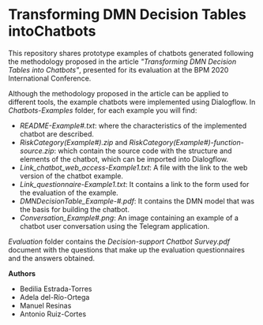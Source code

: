 # Transforming DMN Decision Tables intoChatbots

This repository shares prototype examples of chatbots generated following the methodology proposed in the article _"Transforming DMN Decision Tables into Chatbots"_, presented for its evaluation at the BPM 2020 International Conference.

Although the methodology proposed in the article can be applied to different tools, the example chatbots were implemented using Dialogflow. In _Chatbots-Examples_ folder, for each example you will find:

* _README-Example#.txt_: where the characteristics of the implemented chatbot are described.
* _RiskCategory(Example#).zip_ and _RiskCategory(Example#)-function-source.zip_: which contain the source code with the structure and elements of the chatbot, which can be imported into Dialogflow.
* _Link_chatbot_web_access-Example1.txt_: A file with the link to the web version of the chatbot example.
* _Link_questionnaire-Example1.txt_: It contains a link to the form used for the evaluation of the example. 
* _DMNDecisionTable_Example-#.pdf_: It contains the DMN model that was the basis for building the chatbot.
* _Conversation_Example#.png_: An image containing an example of a chatbot user conversation using the Telegram application. 

_Evaluation_ folder contains the _Decision-support Chatbot Survey.pdf_ document with the questions that make up the evaluation questionnaires and the answers obtained.



**Authors**
* Bedilia Estrada-Torres
* Adela del-Río-Ortega
* Manuel Resinas
* Antonio Ruiz-Cortes
